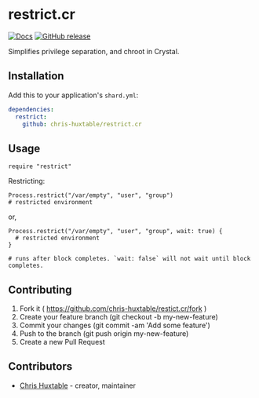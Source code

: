 # restrict.cr
[![Docs](https://img.shields.io/badge/docs-available-brightgreen.svg)](https://chris-huxtable.github.io/restrict.cr/)
[![GitHub release](https://img.shields.io/github/release/chris-huxtable/atomic_write.cr.svg)](https://github.com/chris-huxtable/restrict.cr/releases)

Simplifies privilege separation, and chroot in Crystal.


## Installation

Add this to your application's `shard.yml`:

```yaml
dependencies:
  restrict:
    github: chris-huxtable/restrict.cr
```


## Usage

```crystal
require "restrict"
```

Restricting:
```crystal
Process.restrict("/var/empty", "user", "group")
# restricted environment
```
or,
```crystal
Process.restrict("/var/empty", "user", "group", wait: true) {
  # restricted environment
}

# runs after block completes. `wait: false` will not wait until block completes.
```


## Contributing

1. Fork it ( https://github.com/chris-huxtable/restict.cr/fork )
2. Create your feature branch (git checkout -b my-new-feature)
3. Commit your changes (git commit -am 'Add some feature')
4. Push to the branch (git push origin my-new-feature)
5. Create a new Pull Request


## Contributors

- [Chris Huxtable](https://github.com/chris-huxtable) - creator, maintainer
